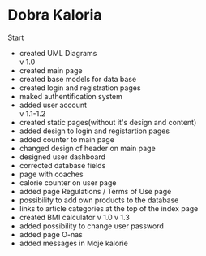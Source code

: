 # Dobra Kaloria
Start <br>
- created UML Diagrams<br>
v 1.0
- created main page
- created base models for data base
- created login and registration pages
- maked authentification system
- added user account<br>
v 1.1-1.2
- created static pages(without it's design and content)
- added design to login and registartion pages
- added counter to main page
- changed design of header on main page
- designed user dashboard
- corrected database fields
- page with coaches
- calorie counter on user page
- added page Regulations / Terms of Use page
- possibility to add own products to the database
- links to article categories at the top of the index page
- created BMI calculator v 1.0
v 1.3
- added possibility to change user password
- added page O-nas
- added messages in Moje kalorie
